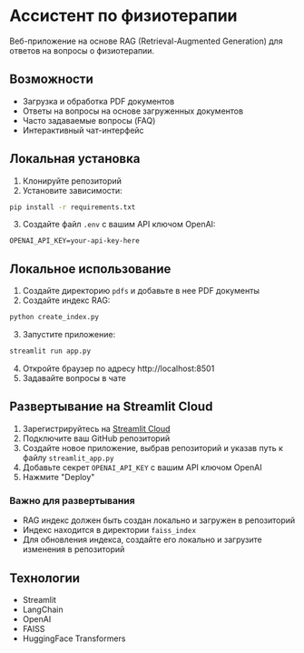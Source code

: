 # Ассистент по физиотерапии

Веб-приложение на основе RAG (Retrieval-Augmented Generation) для ответов на вопросы о физиотерапии.

## Возможности

- Загрузка и обработка PDF документов
- Ответы на вопросы на основе загруженных документов
- Часто задаваемые вопросы (FAQ)
- Интерактивный чат-интерфейс

## Локальная установка

1. Клонируйте репозиторий
2. Установите зависимости:
```bash
pip install -r requirements.txt
```
3. Создайте файл `.env` с вашим API ключом OpenAI:
```
OPENAI_API_KEY=your-api-key-here
```

## Локальное использование

1. Создайте директорию `pdfs` и добавьте в нее PDF документы
2. Создайте индекс RAG:
```bash
python create_index.py
```
3. Запустите приложение:
```bash
streamlit run app.py
```
4. Откройте браузер по адресу http://localhost:8501
5. Задавайте вопросы в чате

## Развертывание на Streamlit Cloud

1. Зарегистрируйтесь на [Streamlit Cloud](https://streamlit.io/cloud)
2. Подключите ваш GitHub репозиторий
3. Создайте новое приложение, выбрав репозиторий и указав путь к файлу `streamlit_app.py`
4. Добавьте секрет `OPENAI_API_KEY` с вашим API ключом OpenAI
5. Нажмите "Deploy"

### Важно для развертывания

- RAG индекс должен быть создан локально и загружен в репозиторий
- Индекс находится в директории `faiss_index`
- Для обновления индекса, создайте его локально и загрузите изменения в репозиторий

## Технологии

- Streamlit
- LangChain
- OpenAI
- FAISS
- HuggingFace Transformers 